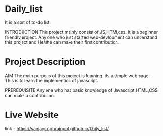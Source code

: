 # Daily_list
It is a sort of to-do list.

INTRODUCTION
This project mainly consist of JS,HTMl,css. It is a beginner friendly project. Any one who just started web-devlopment can understand this project
and He/she can make their first contribution.

# Project Description

AIM
The main purpous of this project is learning. its a simple web page. This is to learn the implemention of javascript. 

PREREQUISITE
Any one who has basic knowledge of Javascript,HTML,CSS can make a contribution.

# Live Website
link - https://sanjaysinghrajpoot.github.io/Daily_list/
